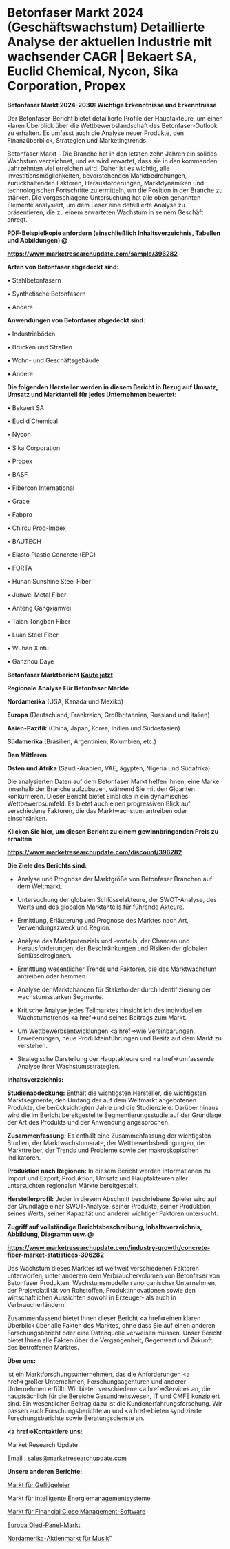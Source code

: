 # Betonfaser Markt 2024 (Geschäftswachstum) Detaillierte Analyse der aktuellen Industrie mit wachsender CAGR | Bekaert SA, Euclid Chemical, Nycon, Sika Corporation, Propex

<strong>Betonfaser Markt 2024-2030: Wichtige Erkenntnisse und Erkenntnisse</strong>

Der Betonfaser-Bericht bietet detaillierte Profile der Hauptakteure, um einen klaren Überblick über die Wettbewerbslandschaft des Betonfaser-Outlook zu erhalten. Es umfasst auch die Analyse neuer Produkte, den Finanzüberblick, Strategien und Marketingtrends.

Betonfaser Markt - Die Branche hat in den letzten zehn Jahren ein solides Wachstum verzeichnet, und es wird erwartet, dass sie in den kommenden Jahrzehnten viel erreichen wird. Daher ist es wichtig, alle Investitionsmöglichkeiten, bevorstehenden Marktbedrohungen, zurückhaltenden Faktoren, Herausforderungen, Marktdynamiken und technologischen Fortschritte zu ermitteln, um die Position in der Branche zu stärken. Die vorgeschlagene Untersuchung hat alle oben genannten Elemente analysiert, um dem Leser eine detaillierte Analyse zu präsentieren, die zu einem erwarteten Wachstum in seinem Geschäft anregt.



<strong><b>PDF-Beispielkopie anfordern (einschließlich Inhaltsverzeichnis, Tabellen und Abbildungen) @ </b></strong>

<strong><a href=https://www.marketresearchupdate.com/sample/396282>

<strong>https://www.marketresearchupdate.com/sample/396282</u></a></strong></strong>



<strong>Arten von Betonfaser abgedeckt sind:</strong>

• Stahlbetonfasern

• Synthetische Betonfasern

• Andere



<strong>Anwendungen von Betonfaser abgedeckt sind:</strong>

• Industrieböden

• Brücken und Straßen

• Wohn- und Geschäftsgebäude

• Andere



<strong>Die folgenden Hersteller werden in diesem Bericht in Bezug auf Umsatz, Umsatz und Marktanteil für jedes Unternehmen bewertet:</strong>

• Bekaert SA

• Euclid Chemical

• Nycon

• Sika Corporation

• Propex

• BASF

• Fibercon International

• Grace

• Fabpro

• Chircu Prod-Impex

• BAUTECH

• Elasto Plastic Concrete (EPC)

• FORTA

• Hunan Sunshine Steel Fiber

• Junwei Metal Fiber

• Anteng Gangxianwei

• Taian Tongban Fiber

• Luan Steel Fiber

• Wuhan Xintu

• Ganzhou Daye



<strong>Betonfaser Marktbericht <a href=https://www.marketresearchupdate.com/buynow/396282>Kaufe jetzt</a></strong>



<strong>Regionale Analyse Für Betonfaser Märkte</strong>



<strong>Nordamerika</strong> (USA, Kanada und Mexiko)



<strong>Europa</strong> (Deutschland, Frankreich, Großbritannien, Russland und Italien)



<strong>Asien-Pazifik</strong> (China, Japan, Korea, Indien und Südostasien)



<strong>Südamerika</strong> (Brasilien, Argentinien, Kolumbien, etc.)



<strong>Den Mittleren</strong> 

<strong>Osten und Afrika</strong> (Saudi-Arabien, VAE, ägypten, Nigeria und Südafrika)

Die analysierten Daten auf dem Betonfaser Markt helfen Ihnen, eine Marke innerhalb der Branche aufzubauen, während Sie mit den Giganten konkurrieren. Dieser Bericht bietet Einblicke in ein dynamisches Wettbewerbsumfeld. Es bietet auch einen progressiven Blick auf verschiedene Faktoren, die das Marktwachstum antreiben oder einschränken.



<strong>Klicken Sie hier, um diesen Bericht zu einem gewinnbringenden Preis zu erhalten
</strong>

<strong><a href=https://www.marketresearchupdate.com/discount/396282>https://www.marketresearchupdate.com/discount/396282</b></u></strong></a>



<strong>Die Ziele des Berichts sind:</strong>

- Analyse und Prognose der Marktgröße von Betonfaser Branchen auf dem Weltmarkt.

- Untersuchung der globalen Schlüsselakteure, der SWOT-Analyse, des Werts und des globalen Marktanteils für führende Akteure.

- Ermittlung, Erläuterung und Prognose des Marktes nach Art, Verwendungszweck und Region.

- Analyse des Marktpotenzials und -vorteils, der Chancen und Herausforderungen, der Beschränkungen und Risiken der globalen Schlüsselregionen.

- Ermittlung wesentlicher Trends und Faktoren, die das Marktwachstum antreiben oder hemmen.

- Analyse der Marktchancen für Stakeholder durch Identifizierung der wachstumsstarken Segmente.

- Kritische Analyse jedes Teilmarktes hinsichtlich des individuellen Wachstumstrends <a href=>und</a> seines Beitrags zum Markt.

- Um Wettbewerbsentwicklungen <a href=>wie</a> Vereinbarungen, Erweiterungen, neue Produkteinführungen und Besitz auf dem Markt zu verstehen.

- Strategische Darstellung der Hauptakteure und <a href=>umfas</a>sende Analyse ihrer Wachstumsstrategien.



<strong>Inhaltsverzeichnis:</strong>



<strong>Studienabdeckung:</strong> Enthält die wichtigsten Hersteller, die wichtigsten Marktsegmente, den Umfang der auf dem Weltmarkt angebotenen Produkte, die berücksichtigten Jahre und die Studienziele. Darüber hinaus wird die im Bericht bereitgestellte Segmentierungsstudie auf der Grundlage der Art des Produkts und der Anwendung angesprochen.



<strong>Zusammenfassung:</strong> Es enthält eine Zusammenfassung der wichtigsten Studien, der Marktwachstumsrate, der Wettbewerbsbedingungen, der Markttreiber, der Trends und Probleme sowie der makroskopischen Indikatoren.



<strong>Produktion nach Regionen:</strong> In diesem Bericht werden Informationen zu Import und Export, Produktion, Umsatz und Hauptakteuren aller untersuchten regionalen Märkte bereitgestellt.



<strong>Herstellerprofil:</strong> Jeder in diesem Abschnitt beschriebene Spieler wird auf der Grundlage einer SWOT-Analyse, seiner Produkte, seiner Produktion, seines Werts, seiner Kapazität und anderer wichtiger Faktoren untersucht.



<strong><b>Zugriff auf vollständige Berichtsbeschreibung, Inhaltsverzeichnis, Abbildung, Diagramm usw. @ </b></strong>

<strong><a href=https://www.marketresearchupdate.com/industry-growth/concrete-fiber-market-statistices-396282>https://www.marketresearchupdate.com/industry-growth/concrete-fiber-market-statistices-396282</a></strong>

Das Wachstum dieses Marktes ist weltweit verschiedenen Faktoren unterworfen, unter anderem dem Verbrauchervolumen von Betonfaser von Betonfaser Produkten, Wachstumsmodellen anorganischer Unternehmen, der Preisvolatilität von Rohstoffen, Produktinnovationen sowie den wirtschaftlichen Aussichten sowohl in Erzeuger- als auch in Verbraucherländern.

Zusammenfassend bietet Ihnen dieser Bericht <a href=>einen</a> klaren Überblick über alle Fakten des Marktes, ohne dass Sie auf einen anderen Forschungsbericht oder eine Datenquelle verweisen müssen. Unser Bericht bietet Ihnen alle Fakten über die Vergangenheit, Gegenwart und Zukunft des betroffenen Marktes.



<strong>Über uns:</strong>

 ist ein Marktforschungsunternehmen, das die Anforderungen <a href=>großer</a> Unternehmen, Forschungsagenturen und anderer Unternehmen erfüllt. Wir bieten verschiedene <a href=>Services</a> an, die hauptsächlich für die Bereiche Gesundheitswesen, IT und CMFE konzipiert sind. Ein wesentlicher Beitrag dazu ist die Kundenerfahrungsforschung. Wir passen auch Forschungsberichte an und <a href=>bieten</a> syndizierte Forschungsberichte sowie Beratungsdienste an.



<strong><a href=>Kontaktiere uns:</a></strong>

Market Research Update

Email : sales@marketresearchupdate.com



<strong>Unsere anderen Berichte:</strong>

<a href=https://www.linkedin.com/pulse/poultry-eggs-market-demand-future-scope-top>Markt für Geflügeleier</a>

<a href=https://www.linkedin.com/pulse/intelligent-power-managements-market-size-emerging>Markt für intelligente Energiemanagementsysteme</a>

<a href=https://www.linkedin.com/pulse/financial-close-management-software-market-outlooks>Markt für Financial Close Management-Software</a>

<a href=https://www.linkedin.com/pulse/europe-oled-panel-market-size-production-growth-share>Europa Oled-Panel-Markt</a>

<a href=https://www.linkedin.com/pulse/north-america-stock-music-market-2023-8gr6f/>Nordamerika-Aktienmarkt für Musik</a>"
